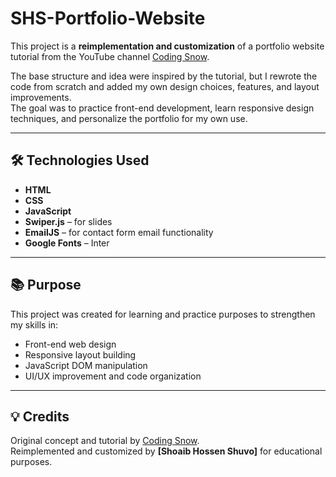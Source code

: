 # SHS-Portfolio-Website

This project is a **reimplementation and customization** of a portfolio website tutorial from the YouTube channel [Coding Snow](https://youtu.be/0p-Rye_f0EA?si=VEFqWU2l2AucqsAX).

The base structure and idea were inspired by the tutorial, but I rewrote the code from scratch and added my own design choices, features, and layout improvements.  
The goal was to practice front-end development, learn responsive design techniques, and personalize the portfolio for my own use.

---

## 🛠️ Technologies Used
- **HTML**
- **CSS**
- **JavaScript**
- **Swiper.js** – for slides
- **EmailJS** – for contact form email functionality
- **Google Fonts** – Inter

---

## 📚 Purpose
This project was created for learning and practice purposes to strengthen my skills in:
- Front-end web design
- Responsive layout building
- JavaScript DOM manipulation
- UI/UX improvement and code organization

---

## 💡 Credits
Original concept and tutorial by [Coding Snow](https://www.youtube.com/@CodingSnow).  
Reimplemented and customized by **[Shoaib Hossen Shuvo]** for educational purposes.
